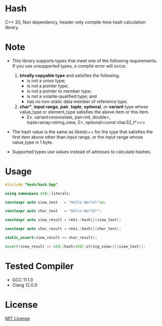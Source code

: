 # Hash

C++ 20, Non dependency, header only compile-time hash calculation library.

# Note

- This library supports types that meet one of the following requirements. If you use unsupported types, a compile error will occur.
  1. **trivally copyable type** and satisfies the following.
     - is not a union type;
     - is not a pointer type;
     - is not a pointer to member type;
     - is not a volatile-qualified type; and
     - has no non-static data member of reference type.
  2. **char\***, **input range**, **pair**, **tuple**, **optional**, or **variant** type whose value_type or element_type satisfies the above item or this item.
     - Ex. variant<monostate, pair<int, double>, tuple<array<string_view, 2>, optional<const char32_t*>>>


- The hash value is the same as libstdc++ for the type that satisfies the first item above other than input range, or the input range whose value_type is 1 byte.
- Supported types use values instead of adresses to calculate hashes.

# Usage

```cpp
#include "hash/hash.hpp"

using namespace std::literals;

constexpr auto view_text   = "Hello World!"sv;

constexpr auto char_text   = "Hello World!";

constexpr auto view_result = reki::hash{}(view_text);

constexpr auto char_result = reki::hash{}(char_text);

static_assert(view_result == char_result);

assert(view_result == std::hash<std::string_view>{}(view_text));
```

# Tested Compiler

- GCC   11.1.0
- Clang 12.0.0

# License

[MIT License](https://en.wikipedia.org/wiki/MIT_License)

